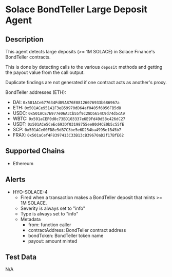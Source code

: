 # Solace BondTeller Large Deposit Agent

## Description

This agent detects large deposits (>= 1M SOLACE) in Solace Finance's BondTeller contracts.

This is done by detecting calls to the various `deposit` methods and getting the payout value from the call output.

Duplicate findings are not generated if one contract acts as another's proxy.

BondTeller addresses (ETH):
- DAI: `0x501ACe677634Fd09A876E88126076933b686967a`
- ETH: `0x501ACe95141F3eB59970dD64af0405f6056FB5d8`
- USDC: `0x501ACE7E977e06A3Cb55f9c28D5654C9d74d5cA9`
- WBTC: `0x501aCEF0d0c73BD103337e6E9Fd49d58c426dC27`
- USDT: `0x501ACe5CeEc693Df03198755ee80d4CE0b5c55fE`
- SCP: `0x501ACe00FD8e5dB7C3be5e6D254ba4995e1B45b7`
- FRAX: `0x501aCef4F8397413C33B13cB39670aD2f17BfE62`

## Supported Chains

- Ethereum

## Alerts

- HYO-SOLACE-4
  - Fired when a transaction makes a BondTeller deposit that mints >= 1M SOLACE.
  - Severity is always set to "info"
  - Type is always set to "info"
  - Metadata
    - from: function caller
    - contractAddress: BondTeller contract address
    - bondToken: BondTeller token name
    - payout: amount minted

## Test Data

N/A
